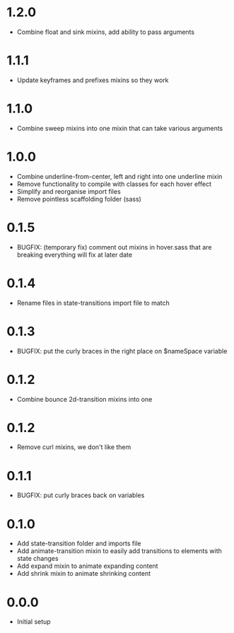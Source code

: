 # 1.2.0

* Combine float and sink mixins, add ability to pass arguments

# 1.1.1

* Update keyframes and prefixes mixins so they work

# 1.1.0

* Combine sweep mixins into one mixin that can take various arguments

# 1.0.0

* Combine underline-from-center, left and right into one underline mixin
* Remove functionality to compile with classes for each hover effect
* Simplify and reorganise import files
* Remove pointless scaffolding folder (sass)

# 0.1.5

* BUGFIX: (temporary fix) comment out mixins in hover.sass that are breaking everything will fix at later date

# 0.1.4

* Rename files in state-transitions import file to match

# 0.1.3

* BUGFIX: put the curly braces in the right place on $nameSpace variable

# 0.1.2

* Combine bounce 2d-transition mixins into one

# 0.1.2

* Remove curl mixins, we don't like them

# 0.1.1

* BUGFIX: put curly braces back on variables

# 0.1.0

* Add state-transition folder and imports file
* Add animate-transition mixin to easily add transitions to elements with state changes
* Add expand mixin to animate expanding content
* Add shrink mixin to animate shrinking content

# 0.0.0

* Initial setup
